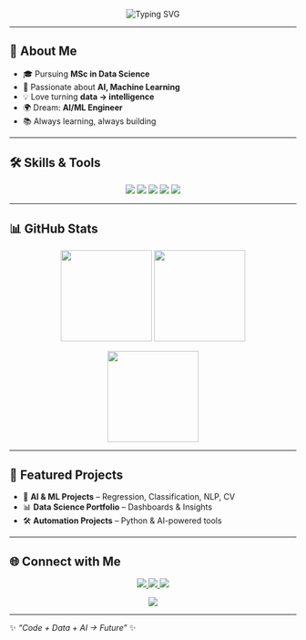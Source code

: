 <!-- Header Banner -->
<p align="center">
  <img src="https://readme-typing-svg.herokuapp.com?font=Fira+Code&size=28&duration=3000&pause=1000&color=2F81F7&center=true&vCenter=true&width=700&lines=Hi+👋,+I'm+Vishal;AI+%26+ML+Engineer+in+progress;MSc+Data+Science+Student;Passionate+about+AI,+ML" alt="Typing SVG" />
</p>

---

## 🚀 About Me
- 🎓 Pursuing **MSc in Data Science**  
- 🤖 Passionate about **AI, Machine Learning**  
- 💡 Love turning **data → intelligence**  
- 🌍 Dream: **AI/ML Engineer**  
- 📚 Always learning, always building  

---

## 🛠️ Skills & Tools  
<p align="center">
  <img src="https://img.shields.io/badge/Python-3776AB?style=for-the-badge&logo=python&logoColor=white"/>
  <img src="https://img.shields.io/badge/Machine%20Learning-102230?style=for-the-badge&logo=scikit-learn&logoColor=F7931E"/>
  <img src="https://img.shields.io/badge/Pandas-150458?style=for-the-badge&logo=pandas&logoColor=white"/>
  <img src="https://img.shields.io/badge/Numpy-013243?style=for-the-badge&logo=numpy&logoColor=white"/>
  <img src="https://img.shields.io/badge/SQL-CC2927?style=for-the-badge&logo=databricks&logoColor=white"/>
</p>

---

## 📊 GitHub Stats
<p align="center">
  <img src="https://github-readme-stats.vercel.app/api?username=YourUserName&show_icons=true&theme=tokyonight&hide_border=true" height="160"/>
  <img src="https://github-readme-streak-stats.herokuapp.com/?user=YourUserName&theme=tokyonight&hide_border=true" height="160"/>
</p>

<p align="center">
  <img src="https://github-readme-stats.vercel.app/api/top-langs/?username=YourUserName&layout=compact&theme=tokyonight&hide_border=true" height="160"/>
</p>

---

## 🌟 Featured Projects
- 🤖 **AI & ML Projects** – Regression, Classification, NLP, CV  
- 📊 **Data Science Portfolio** – Dashboards & Insights  
- 🛠️ **Automation Projects** – Python & AI-powered tools  

---

## 🌐 Connect with Me
<p align="center">
  <a href="https://www.linkedin.com/in/bv9464" target="_blank">
    <img src="https://img.shields.io/badge/LinkedIn-0A66C2?style=for-the-badge&logo=linkedin&logoColor=white"/>
  </a>
  <a href="mailto:bagal9464@gmail.com" target="_blank">
    <img src="https://img.shields.io/badge/Gmail-D14836?style=for-the-badge&logo=gmail&logoColor=white"/>
  </a>
  <a href="https://github.com/YourUserName" target="_blank">
    <img src="https://img.shields.io/badge/GitHub-181717?style=for-the-badge&logo=github&logoColor=white"/>
  </a>
</p>

<p align="center">
  <a href="mailto:bagal9464@gmail.com">
    <img src="https://img.shields.io/badge/Gmail-D14836?style=for-the-badge&logo=gmail&logoColor=white"/>
  </a>
</p>


---

✨ _“Code + Data + AI → Future”_ ✨
